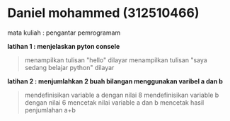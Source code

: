 # Daniel mohammed (312510466)
mata kuliah : pengantar pemrogramam

**latihan 1 : menjelaskan pyton consele**

> menampilkan tulisan "hello" dilayar
>  menampilkan tulisan "saya sedang belajar python" dilayar

**latihan 2 : menjumlahkan 2 buah bilangan menggunakan varibel a dan b**

> mendefinisikan variable a dengan nilai 8
> mendefinisikan variable b dengan nilai 6
> mencetak nilai variable a dan b
> mencetak hasil penjumlahan a+b
